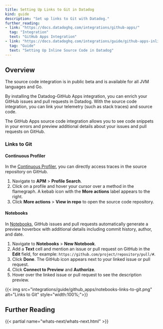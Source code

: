 ```yaml
---
title: Setting Up Links to Git in Datadog
kind: guide
description: "Set up links to Git with Datadog."
further_reading:
- link: "https://docs.datadoghq.com/integrations/github-apps/"
  tag: "Integration"
  text: "GitHub Apps Integration"
- link: "https://docs.datadoghq.com/integrations/guide/github-apps-inline-source-code/"
  tag: "Guide"
  text: "Setting Up Inline Source Code in Datadog"
---
```

## Overview

<div class="alert alert-warning">
The source code integration is in public beta and is available for all JVM languages and Go.
</div>

By installing the Datadog-GitHub Apps integration, you can enrich your GitHub issues and pull requests in Datadog. With the source code integration, you can link your telemetry (such as stack traces) and source code. 

The GitHub Apps source code integration allows you to see code snippets in your errors and preview additional details about your issues and pull requests on GitHub.

### Links to Git

#### Continuous Profiler

In the [Continuous Profiler][1], you can directly access traces in the source repository on GitHub.

1. Navigate to **APM** > **Profile Search**.
2. Click on a profile and hover your cursor over a method in the flamegraph. A kebab icon with the **More actions** label appears to the right.
3. Click **More actions** > **View in repo** to open the source code repository.

#### Notebooks

In [Notebooks][2], GitHub issues and pull requests automatically generate a preview hoverbox with additional details including commit history, author, and date.

1. Navigate to **Notebooks** > **New Notebook**.
2. Add a **Text** cell and mention an issue or pull request on GitHub in the **Edit** field, for example: `https://github.com/project/repository/pull/#`.
3. Click **Done**. The GitHub icon appears next to your linked issue or pull request.
4. Click **Connect to Preview** and **Authorize**.
5. Hover over the linked issue or pull request to see the description preview.

{{< img src="integrations/guide/github_apps/notebooks-links-to-git.png" alt="Links to Git" style="width:100%;">}}

## Further Reading

{{< partial name="whats-next/whats-next.html" >}}

[1]: https://app.datadoghq.com/profiling/search
[2]: https://app.datadoghq.com/notebook
